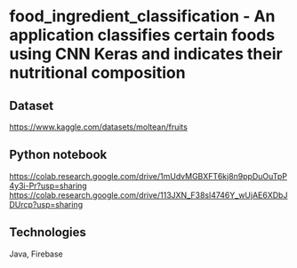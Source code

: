 # food_ingredient_classification - An application classifies certain foods using CNN Keras and indicates their nutritional composition

## Dataset
https://www.kaggle.com/datasets/moltean/fruits

## Python notebook
https://colab.research.google.com/drive/1mUdvMGBXFT6kj8n9ppDuOuTpP4y3i-Pr?usp=sharing
https://colab.research.google.com/drive/113JXN_F38sl4746Y_wUjAE6XDbJDUrcp?usp=sharing

## Technologies
Java, Firebase

##
